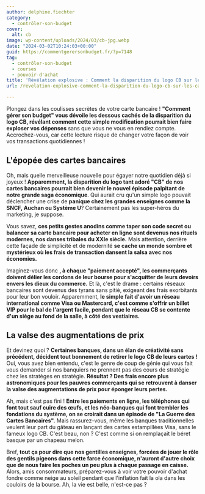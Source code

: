 ```yaml
---
author: delphine.fiechter
category:
  - contrôler-son-budget
cover:
  alt: cb
image: wp-content/uploads/2024/03/cb-jpg.webp
date: "2024-03-02T10:24:03+00:00"
guid: https://commentgerersonbudget.fr/?p=7148
tag:
  - contrôler-son-budget
  - courses
  - pouvoir-d'achat
title: 'Révélation explosive : Comment la disparition du logo CB sur les cartes bancaires va faire grimper vos factures sans que vous ne le remarquiez !'
url: /revelation-explosive-comment-la-disparition-du-logo-cb-sur-les-cartes-bancaires-va-faire-grimper-vos-factures-sans-que-vous-ne-le-remarquiez/

---
```

Plongez dans les coulisses secrètes de votre carte bancaire ! **"Comment gérer son budget" vous dévoile les dessous cachés de la disparition du logo CB, révélant comment cette simple modification pourrait bien faire exploser vos dépenses** sans que vous ne vous en rendiez compte. Accrochez-vous, car cette lecture risque de changer votre façon de voir vos transactions quotidiennes !

## **L'épopée des cartes bancaires**

Oh, mais quelle merveilleuse nouvelle pour égayer notre quotidien déjà si joyeux ! **Apparemment, la disparition du logo tant adoré "CB" de nos cartes bancaires pourrait bien devenir le nouvel épisode palpitant de notre grande saga économique**. Qui aurait cru qu'un simple logo pouvait déclencher une crise de **panique chez les grandes enseignes comme la SNCF, Auchan ou Système U**? Certainement pas les super-héros du marketing, je suppose.

Vous savez, **ces petits gestes anodins comme taper son code secret ou balancer sa carte bancaire pour acheter en ligne sont devenus nos rituels modernes, nos danses tribales du XXIe siècle.** Mais attention, derrière cette façade de simplicité et de modernité **se cache un monde sombre et mystérieux où les frais de transaction dansent la salsa avec nos économies.**

Imaginez-vous donc **, à chaque "paiement accepté", les commerçants doivent délier les cordons de leur bourse pour s'acquitter de leurs devoirs envers les dieux du commerce.** Et là, c'est le drame : certains réseaux bancaires sont devenus des tyrans sans pitié, exigeant des frais exorbitants pour leur bon vouloir. Apparemment, **le simple fait d'avoir un réseau international comme Visa ou Mastercard, c'est comme s'offrir un billet VIP pour le bal de l'argent facile, pendant que le réseau CB se contente d'un siège au fond de la salle, à côté des vestiaires.**

## **La valse des augmentations de prix**

Et devinez quoi ? **Certaines banques, dans un élan de créativité sans précédent, décident tout bonnement de retirer le logo CB de leurs cartes !** Oui, vous avez bien entendu, c'est le genre de coup de génie qui vous fait vous demander si nos banquiers ne prennent pas des cours de stratégie chez les stratèges en stratégie. **Résultat ? Des frais encore plus astronomiques pour les pauvres commerçants qui se retrouvent à danser la valse des augmentations de prix pour éponger leurs pertes.**

Ah, mais c'est pas fini ! **Entre les paiements en ligne, les téléphones qui font tout sauf cuire des œufs, et les néo-banques qui font trembler les fondations du système, on se croirait dans un épisode de "La Guerre des Cartes Bancaires".** Mais rassurez-vous, même les banques traditionnelles veulent leur part du gâteau en lançant des cartes estampillées Visa, sans le fameux logo CB. C'est beau, non ? C'est comme si on remplaçait le béret basque par un chapeau melon.

Bref, **tout ça pour dire que nos gentilles enseignes, forcées de jouer le rôle des gentils pigeons dans cette farce économique, n'auront d'autre choix que de nous faire les poches un peu plus à chaque passage en caisse.** Alors, amis consommateurs, préparez-vous à voir votre pouvoir d'achat fondre comme neige au soleil pendant que l'inflation fait la ola dans les couloirs de la bourse. Ah, la vie est belle, n'est-ce pas ?
